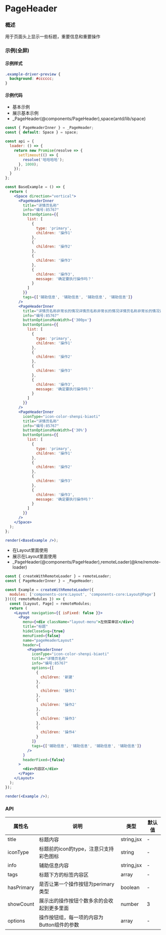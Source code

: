 
# PageHeader


### 概述

用于页面头上显示一些标题，重要信息和重要操作


### 示例(全屏)


#### 示例样式

```scss
.example-driver-preview {
  background: #cccccc;
}
```

#### 示例代码

- 基本示例
- 展示基本示例
- _PageHeader(@components/PageHeader),space(antd/lib/space)

```jsx
const { PageHeaderInner } = _PageHeader;
const { default: Space } = space;

const api = {
  loader: () => {
    return new Promise(resolve => {
      setTimeout(() => {
        resolve('哈哈哈哈');
      }, 1000);
    });
  }
};

const BaseExample = () => {
  return (
    <Space direction="vertical">
      <PageHeaderInner
        title="详情页名称"
        info="编号:85767"
        buttonOptions={{
          list: [
            {
              type: 'primary',
              children: '操作1'
            },
            {
              children: '操作2'
            },
            {
              children: '操作3'
            },
            {
              children: '操作3',
              message: '确定要执行操作吗？'
            }
          ]
        }}
        tags={['辅助信息', '辅助信息', '辅助信息', '辅助信息']}
      />
      <PageHeaderInner
        title="详情页名称非常长的情况详情页名称非常长的情况详情页名称非常长的情况详情页名称非常长的情况详情页名称非常长的情况页名称非常长的情况页名称非常长的情况"
        info="编号:85767"
        buttonOptionsMaxWidth={'300px'}
        buttonOptions={{
          list: [
            {
              type: 'primary',
              children: '操作1'
            },
            {
              children: '操作2'
            },
            {
              children: '操作3'
            },
            {
              children: '操作3',
              message: '确定要执行操作吗？'
            }
          ]
        }}
      />
      <PageHeaderInner
        iconType="icon-color-shenpi-biaoti"
        title="详情页名称"
        info="编号:85767"
        buttonOptionsMaxWidth={'30%'}
        buttonOptions={{
          list: [
            {
              type: 'primary',
              children: '操作1'
            },
            {
              children: '操作2'
            },
            {
              children: '操作3'
            },
            {
              children: '操作3',
              message: '确定要执行操作吗？'
            }
          ]
        }}
      />
    </Space>
  );
};

render(<BaseExample />);

```

- 在Layout里面使用
- 展示在Layout里面使用
- _PageHeader(@components/PageHeader),remoteLoader(@kne/remote-loader)

```jsx
const { createWithRemoteLoader } = remoteLoader;
const { PageHeaderInner } = _PageHeader;

const Example = createWithRemoteLoader({
  modules: ['components-core:Layout', 'components-core:Layout@Page']
})(({ remoteModules }) => {
  const [Layout, Page] = remoteModules;
  return (
    <Layout navigation={{ isFixed: false }}>
      <Page
        menu={<div className="layout-menu">左侧菜单区</div>}
        title="标题"
        hideCloseSvg={true}
        menuFixed={false}
        name="pageHeaderLayout"
        header={
          <PageHeaderInner
            iconType="icon-color-shenpi-biaoti"
            title="详情页名称"
            info="编号:85767"
            options={[
              {
                children: '新建'
              },
              {
                children: '操作1'
              },
              {
                children: '操作2'
              },
              {
                children: '操作3'
              },
              {
                children: '操作4'
              }
            ]}
            tags={['辅助信息', '辅助信息', '辅助信息', '辅助信息']}
          />
        }
        headerFixed={false}
      >
        <div>内容区</div>
      </Page>
    </Layout>
  );
});

render(<Example />);

```


### API

| 属性名        | 说明                       | 类型         | 默认值 |
|------------|--------------------------|------------|-----|
| title      | 标题内容                     | string,jsx | -   |
| iconType   | 标题前的icon的type，注意只支持彩色图标  | string     | -   |
| info       | 辅助信息内容                   | string,jsx | -   |
| tags       | 标题下方的标签内容区               | array      | -   |
| hasPrimary | 是否让第一个操作按钮为perimary类型    | boolean    | -   |
| showCount  | 展示出的操作按钮个数多余的会收起到更多里面    | number     | 3   |
| options    | 操作按钮组，每一项的内容为Button组件的参数 | array      | -   |

